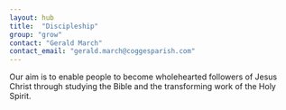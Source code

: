 ```yaml
---
layout: hub
title:  "Discipleship"
group: "grow"
contact: "Gerald March"
contact_email: "gerald.march@coggesparish.com"
---
```



Our aim is to enable people to become wholehearted followers of Jesus Christ through studying the Bible and the transforming work of the Holy Spirit.
